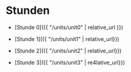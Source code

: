 # Stunden

* [Stunde 0]({{ "/units/unit0" | relative_url }})

* [Stunde 1]({{ "/units/unit1" | relative_url}})

* [Stunde 2]({{ "/units/unit2" | relative_url}})

* [Stunde 3]({{ "/units/unit3" | re4lative_url}})